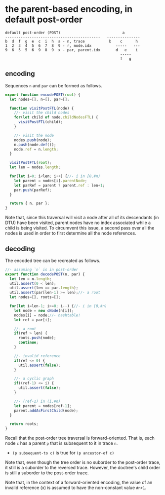 
<!-- ======================================================================= -->
# the parent-based encoding, in default post-order

```
default post-order (POST)                            a
-------------------------------------------   ---------------
b  d  f  g  e  c  i  h  a - n, trace           b    c      h
1  2  3  4  5  6  7  8  9 - r, node.idx           -----   ---
9  6  5  5  6  9  8  9  x - par, parent.idx       d   e    i
                                                    -----
                                                    f   g
```

<!-- ======================================================================= -->
## encoding

Sequences `n` and `par` can be formed as follows.

```js
export function encodePOST(root) {
  let nodes=[], n=[], par=[];

  function visitPostFTL(node) {
    //- visit the child nodes
    for(let child of node.childNodesFTL) {
      visitPostFTL(child);
    }

    //- visit the node
    nodes.push(node);
    n.push(node.def());
    node.ref = n.length;
  }

  visitPostFTL(root);
  let len = nodes.length;

  for(let i=0; i<len; i++) {//- i in [0,#n)
    let parent = nodes[i].parentNode;
    let parRef = parent ? parent.ref : len+1;
    par.push(parRef);
  }

  return { n, par };
}
```

Note that, since this traversal will visit a node after all of its descendants
(in DTU) have been visited, parent nodes have no index associated while a child
is being visited. To circumvent this issue, a second pass over all the nodes
is used in order to first determine all the node references.

<!-- ======================================================================= -->
## decoding

The encoded tree can be recreated as follows.

```js
//- assuming `n` is in post-order
export function decodePOST(n, par) {
  let len = n.length;
  util.assert(0 < len);
  util.assert(len == par.length);
  util.assert(par[len-1] >= len);//- a root
  let nodes=[], roots=[];

  for(let i=len-1; i>=0; i--) {//- i in [0,#n)
    let node = new cNode(n[i]);
    nodes[i] = node;//- hashtable!
    let ref = par[i];

    //- a root
    if(ref > len) {
      roots.push(node);
      continue;
    }

    //- invalid reference
    if(ref <= 0) {
      util.assert(false);
    }

    //- a cyclic graph
    if((ref-1) <= i) {
      util.assert(false);
    }

    //- (ref-1) in (i,#n)
    let parent = nodes[ref-1];
    parent.addAsFirstChild(node);
  }

  return roots;
}
```

Recall that the post-order tree traversal is forward-oriented. That is, each
node `c` has a parent `p` that is subsequent to it in trace `n`.

* `(p subsequent-to c)` is true for `(p ancestor-of c)`

Note that, even though the tree order is no suborder to the post-order trace,
it still is a suborder to the reversed trace. However, the doctree's child
order is still a suborder to the post-order trace.

Note that, in the context of a forward-oriented encoding, the value of an
invalid reference (x) is assumed to have the non-constant value `#n+1`.
